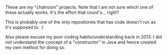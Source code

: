 These are my "chatroom" projects. Note that I am not sure which one of these actually works. It's the effort that count's... right?

This is probably one of the only repositories that has code doesn't run as it's supposed to. :(

Also please excuse my poor coding habits/understanding back in 2013. I did not understand the concept of a "constructor" in Java and hence created my own method for doing so.